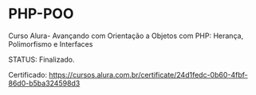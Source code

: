 # PHP-POO
Curso Alura- Avançando com Orientação a Objetos com PHP: Herança, Polimorfismo e Interfaces

STATUS: Finalizado.

Certificado: https://cursos.alura.com.br/certificate/24d1fedc-0b60-4fbf-86d0-b5ba324598d3
